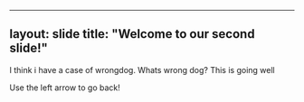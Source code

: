 
---
layout: slide
title: "Welcome to our second slide!"
---
I think i have a case of wrongdog. 
Whats wrong dog?
This is going well

Use the left arrow to go back!

